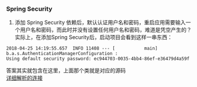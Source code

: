 ### Spring Security
1. 添加 Spring Security 依赖后，默认认证用户名和密码，重启应用需要输入一个用户名和密码，而此时并没有设置任何用户名和密码，难道是凭空产生的？  
  实际上，在添加Spring Security后，启动项目会看到这样一串东西：

  ```
  2018-04-25 14:19:55.657  INFO 11408 --- [           main] b.a.s.AuthenticationManagerConfiguration : 
  Using default security password: ec944703-0035-4bb4-86ef-e36479d4a59f
  ```

  答案其实就包含在这里，上面那个类就是对应的源码  
  [详细解析的连接](https://www.jianshu.com/p/08cc28921fd0)

